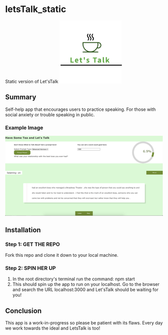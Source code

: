 # letsTalk_static
Static version of Let'sTalk
![](public/logo.png)

## Summary

Self-help app that encourages users to practice speaking. For those with social anxiety or trouble speaking in public.

### Example Image
![](example.png)

## Installation

### Step 1: GET THE REPO
  Fork this repo and clone it down to your local machine.
### Step 2: SPIN HER UP
  1. In the root directory's terminal run the command: npm start
  2. This should spin up the app to run on your localhost. Go to the browser and search the URL localhost:3000 and Let'sTalk should be waiting for you!

## Conclusion
  This app is a work-in-progress so please be patient with its flaws. Every day we work towards the ideal and LetsTalk is too!